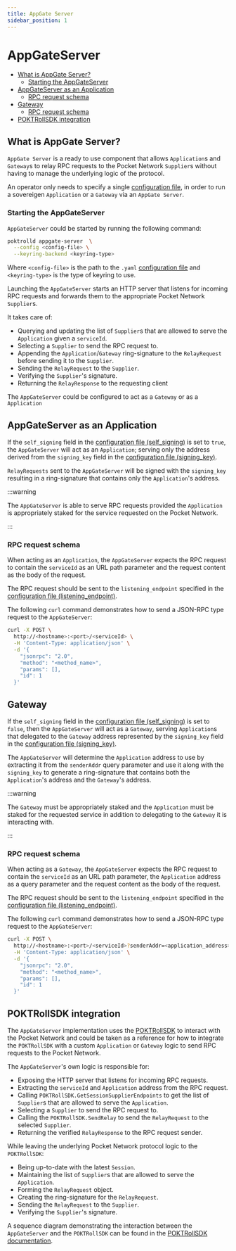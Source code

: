 ```yaml
---
title: AppGate Server
sidebar_position: 1
---
```


# AppGateServer <!-- omit in toc -->

- [What is AppGate Server?](#what-is-appgate-server)
  - [Starting the AppGateServer](#starting-the-appgateserver)
- [AppGateServer as an Application](#appgateserver-as-an-application)
  - [RPC request schema](#rpc-request-schema)
- [Gateway](#gateway)
  - [RPC request schema](#rpc-request-schema-1)
- [POKTRollSDK integration](#poktrollsdk-integration)

## What is AppGate Server?

`AppGate Server` is a ready to use component that allows `Application`s and
`Gateway`s to relay RPC requests to the Pocket Network `Supplier`s without having
to manage the underlying logic of the protocol.

An operator only needs to specify a single [configuration file](configs/appgate_server_config.md),
in order to run a sovereigen `Application` or a `Gateway` via an `AppGate Server`.

### Starting the AppGateServer

`AppGateServer` could be started by running the following command:

```bash
poktrolld appgate-server  \
  --config <config-file> \
  --keyring-backend <keyring-type>
```

Where `<config-file>` is the path to the `.yaml` [configuration file](configs/appgate_server_config.md)
and `<keyring-type>` is the type of keyring to use.

Launching the `AppGateServer` starts an HTTP server that listens for incoming
RPC requests and forwards them to the appropriate Pocket Network `Supplier`s.

It takes care of:

- Querying and updating the list of `Supplier`s that are allowed to serve the
  `Application` given a `serviceId`.
- Selecting a `Supplier` to send the RPC request to.
- Appending the `Application`/`Gateway` ring-signature to the `RelayRequest`
  before sending it to the `Supplier`.
- Sending the `RelayRequest` to the `Supplier`.
- Verifying the `Supplier`'s signature.
- Returning the `RelayResponse` to the requesting client

The `AppGateServer` could be configured to act as a `Gateway` or as a `Application`

## AppGateServer as an Application

If the `self_signing` field in the
[configuration file (self_signing)](configs/appgate_server_config.md#self_signing)
is set to `true`, the `AppGateServer` will act as an `Application`; serving only
the address derived from the `signing_key` field in the
[configuration file (signing_key)](configs/appgate_server_config.md#signing_key).

`RelayRequests` sent to the `AppGateServer` will be signed with the `signing_key`
resulting in a ring-signature that contains only the `Application`'s address.

:::warning

The `AppGateServer` is able to serve RPC requests provided the `Application`
is appropriately staked for the service requested on the Pocket Network.

:::

### RPC request schema

When acting as an `Application`, the `AppGateServer` expects the RPC request to
contain the `serviceId` as an URL path parameter and the request content as
the body of the request.

The RPC request should be sent to the `listening_endpoint` specified in the
[configuration file (listening_endpoint)](configs/appgate_server_config.md#listening_endpoint).

The following `curl` command demonstrates how to send a JSON-RPC type request
to the `AppGateServer`:

```bash
curl -X POST \
  http://<hostname>:<port>/<serviceId> \
  -H 'Content-Type: application/json' \
  -d '{
    "jsonrpc": "2.0",
    "method": "<method_name>",
    "params": [],
    "id": 1
  }'
```

## Gateway

If the `self_signing` field in the
[configuration file (self_signing)](configs/appgate_server_config.md#self_signing)
is set to `false`, then the `AppGateServer` will act as a `Gateway`, serving
`Application`s that delegated to the `Gateway` address represented by the
`signing_key` field in the
[configuration file (signing_key)](configs/appgate_server_config.md#signing_key).

The `AppGateServer` will determine the `Application` address to use by extracting it
from the `senderAddr` query parameter and use it along with the `signing_key` to
generate a ring-signature that contains both the `Application`'s address and the
`Gateway`'s address.

:::warning

The `Gateway` must be appropriately staked and the `Application` must be staked
for the requested service in addition to delegating to the `Gateway` it is
interacting with.

:::

### RPC request schema

When acting as a `Gateway`, the `AppGateServer` expects the RPC request to
contain the `serviceId` as an URL path parameter, the `Application` address as
a query parameter and the request content as the body of the request.

The RPC request should be sent to the `listening_endpoint` specified in the
[configuration file (listening_endpoint)](configs/appgate_server_config.md#listening_endpoint).

The following `curl` command demonstrates how to send a JSON-RPC type request
to the `AppGateServer`:

```bash
curl -X POST \
  http://<hostname>:<port>/<serviceId>?senderAddr=<application_address> \
  -H 'Content-Type: application/json' \
  -d '{
    "jsonrpc": "2.0",
    "method": "<method_name>",
    "params": [],
    "id": 1
  }'
```

## POKTRollSDK integration

The `AppGateServer` implementation uses the [POKTRollSDK](packages/pkg/sdk/sdk.md) to
interact with the Pocket Network and could be taken as a reference for how to
integrate the `POKTRollSDK` with a custom `Application` or `Gateway` logic to send
RPC requests to the Pocket Network.

The `AppGateServer`'s own logic is responsible for:

- Exposing the HTTP server that listens for incoming RPC requests.
- Extracting the `serviceId` and `Application` address from the RPC request.
- Calling `POKTRollSDK.GetSessionSupplierEndpoints` to get the list of `Supplier`s
  that are allowed to serve the `Application`.
- Selecting a `Supplier` to send the RPC request to.
- Calling the `POKTRollSDK.SendRelay` to send the `RelayRequest` to the selected
  `Supplier`.
- Returning the verified `RelayResponse` to the RPC request sender.

While leaving the underlying Pocket Network protocol logic to the `POKTRollSDK`:

- Being up-to-date with the latest `Session`.
- Maintaining the list of `Supplier`s that are allowed to serve the `Application`.
- Forming the `RelayRequest` object.
- Creating the ring-signature for the `RelayRequest`.
- Sending the `RelayRequest` to the `Supplier`.
- Verifying the `Supplier`'s signature.

A sequence diagram demonstrating the interaction between the `AppGateServer` and
the `POKTRollSDK` can be found in the [POKTRollSDK documentation](packages/pkg/sdk/sdk.md#poktrollsdk-sequence-diagram).
